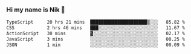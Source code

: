 ### Hi my name is Nik 👋

<!--
**NikDoe/NikDoe** is a ✨ _special_ ✨ repository because its `README.md` (this file) appears on your GitHub profile.

Here are some ideas to get you started:

- 🔭 I’m currently working on ...
- 🌱 I’m currently learning ...
- 👯 I’m looking to collaborate on ...
- 🤔 I’m looking for help with ...
- 💬 Ask me about ...
- 📫 How to reach me: ...
- 😄 Pronouns: ...
- ⚡ Fun fact: ...
-->

<!--START_SECTION:waka-->

```txt
TypeScript     20 hrs 21 mins  █████████████████████▒░░░   85.82 %
CSS            2 hrs 46 mins   ███░░░░░░░░░░░░░░░░░░░░░░   11.67 %
ActionScript   30 mins         ▓░░░░░░░░░░░░░░░░░░░░░░░░   02.17 %
JavaScript     3 mins          ░░░░░░░░░░░░░░░░░░░░░░░░░   00.25 %
JSON           1 min           ░░░░░░░░░░░░░░░░░░░░░░░░░   00.09 %
```

<!--END_SECTION:waka-->
